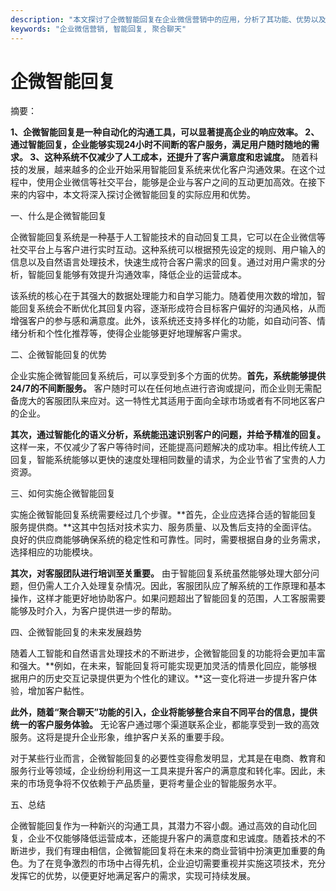 ```yaml
---
description: "本文探讨了企微智能回复在企业微信营销中的应用，分析了其功能、优势以及如何提升客户体验的策略。"
keywords: "企业微信营销, 智能回复, 聚合聊天"
---
```

# 企微智能回复

摘要：

**1、企微智能回复是一种自动化的沟通工具，可以显著提高企业的响应效率。 2、通过智能回复，企业能够实现24小时不间断的客户服务，满足用户随时随地的需求。 3、这种系统不仅减少了人工成本，还提升了客户满意度和忠诚度。** 随着科技的发展，越来越多的企业开始采用智能回复系统来优化客户沟通效果。在这个过程中，使用企业微信等社交平台，能够是企业与客户之间的互动更加高效。在接下来的内容中，本文将深入探讨企微智能回复的实际应用和优势。

一、什么是企微智能回复

企微智能回复系统是一种基于人工智能技术的自动回复工具，它可以在企业微信等社交平台上与客户进行实时互动。这种系统可以根据预先设定的规则、用户输入的信息以及自然语言处理技术，快速生成符合客户需求的回复。通过对用户需求的分析，智能回复能够有效提升沟通效率，降低企业的运营成本。

该系统的核心在于其强大的数据处理能力和自学习能力。随着使用次数的增加，智能回复系统会不断优化其回复内容，逐渐形成符合目标客户偏好的沟通风格，从而增强客户的参与感和满意度。此外，该系统还支持多样化的功能，如自动问答、情绪分析和个性化推荐等，使得企业能够更好地理解客户需求。

二、企微智能回复的优势

企业实施企微智能回复系统后，可以享受到多个方面的优势。**首先，系统能够提供24/7的不间断服务。** 客户随时可以在任何地点进行咨询或提问，而企业则无需配备庞大的客服团队来应对。这一特性尤其适用于面向全球市场或者有不同地区客户的企业。

**其次，通过智能化的语义分析，系统能迅速识别客户的问题，并给予精准的回复。** 这样一来，不仅减少了客户等待时间，还能提高问题解决的成功率。相比传统人工回复，智能系统能够以更快的速度处理相同数量的请求，为企业节省了宝贵的人力资源。

三、如何实施企微智能回复

实施企微智能回复系统需要经过几个步骤。**首先，企业应选择合适的智能回复服务提供商。**这其中包括对技术实力、服务质量、以及售后支持的全面评估。良好的供应商能够确保系统的稳定性和可靠性。同时，需要根据自身的业务需求，选择相应的功能模块。

**其次，对客服团队进行培训至关重要。** 由于智能回复系统虽然能够处理大部分问题，但仍需人工介入处理复杂情况。因此，客服团队应了解系统的工作原理和基本操作，这样才能更好地协助客户。如果问题超出了智能回复的范围，人工客服需要能够及时介入，为客户提供进一步的帮助。

四、企微智能回复的未来发展趋势

随着人工智能和自然语言处理技术的不断进步，企微智能回复的功能将会更加丰富和强大。**例如，在未来，智能回复将可能实现更加灵活的情景化回应，能够根据用户的历史交互记录提供更为个性化的建议。**这一变化将进一步提升客户体验，增加客户黏性。

**此外，随着“聚合聊天”功能的引入，企业将能够整合来自不同平台的信息，提供统一的客户服务体验。** 无论客户通过哪个渠道联系企业，都能享受到一致的高效服务。这将是提升企业形象，维护客户关系的重要手段。

对于某些行业而言，企微智能回复的必要性变得愈发明显，尤其是在电商、教育和服务行业等领域，企业纷纷利用这一工具来提升客户的满意度和转化率。因此，未来的市场竞争将不仅依赖于产品质量，更将考量企业的智能服务水平。

五、总结

企微智能回复作为一种新兴的沟通工具，其潜力不容小觑。通过高效的自动化回复，企业不仅能够降低运营成本，还能提升客户的满意度和忠诚度。随着技术的不断进步，我们有理由相信，企微智能回复将在未来的商业营销中扮演更加重要的角色。为了在竞争激烈的市场中占得先机，企业迫切需要重视并实施这项技术，充分发挥它的优势，以便更好地满足客户的需求，实现可持续发展。
